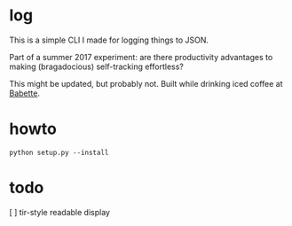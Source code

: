 # log

This is a simple CLI I made for logging things to JSON.

Part of a summer 2017 experiment: are there productivity advantages to making (bragadocious) self-tracking effortless?

This might be updated, but probably not. Built while drinking iced coffee at [Babette](http://www.babettecafe.com/).

# howto

`python setup.py --install`

# todo

[ ] tir-style readable display